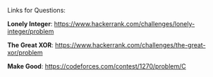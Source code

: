Links for Questions:

**Lonely Integer**:
https://www.hackerrank.com/challenges/lonely-integer/problem

**The Great XOR**:
https://www.hackerrank.com/challenges/the-great-xor/problem

**Make Good**:
https://codeforces.com/contest/1270/problem/C

